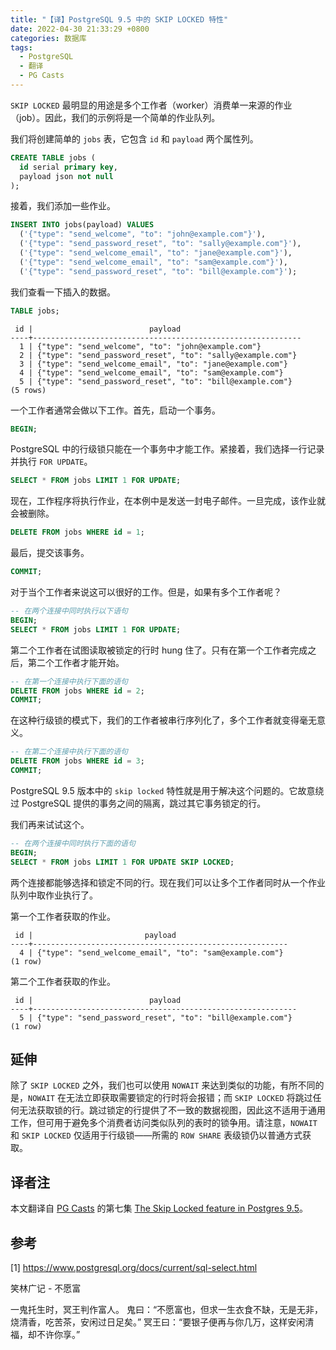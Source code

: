 ```yaml
---
title: "【译】PostgreSQL 9.5 中的 SKIP LOCKED 特性"
date: 2022-04-30 21:33:29 +0800
categories: 数据库
tags:
  - PostgreSQL
  - 翻译
  - PG Casts
---
```


`SKIP LOCKED` 最明显的用途是多个工作者（worker）消费单一来源的作业（job）。因此，我们的示例将是一个简单的作业队列。

<!--more-->

我们将创建简单的 `jobs` 表，它包含 `id` 和 `payload` 两个属性列。

```sql
CREATE TABLE jobs (
  id serial primary key,
  payload json not null
);
```

接着，我们添加一些作业。

```sql
INSERT INTO jobs(payload) VALUES
  ('{"type": "send_welcome", "to": "john@example.com"}'),
  ('{"type": "send_password_reset", "to": "sally@example.com"}'),
  ('{"type": "send_welcome_email", "to": "jane@example.com"}'),
  ('{"type": "send_welcome_email", "to": "sam@example.com"}'),
  ('{"type": "send_password_reset", "to": "bill@example.com"}');
```

我们查看一下插入的数据。

```sql
TABLE jobs;
```
```
 id |                          payload
----+------------------------------------------------------------
  1 | {"type": "send_welcome", "to": "john@example.com"}
  2 | {"type": "send_password_reset", "to": "sally@example.com"}
  3 | {"type": "send_welcome_email", "to": "jane@example.com"}
  4 | {"type": "send_welcome_email", "to": "sam@example.com"}
  5 | {"type": "send_password_reset", "to": "bill@example.com"}
(5 rows)
```

一个工作者通常会做以下工作。首先，启动一个事务。

```sql
BEGIN;
```

PostgreSQL 中的行级锁只能在一个事务中才能工作。紧接着，我们选择一行记录并执行 `FOR UPDATE`。

```sql
SELECT * FROM jobs LIMIT 1 FOR UPDATE;
```

现在，工作程序将执行作业，在本例中是发送一封电子邮件。一旦完成，该作业就会被删除。

```sql
DELETE FROM jobs WHERE id = 1;
```

最后，提交该事务。

```sql
COMMIT;
```

对于当个工作者来说这可以很好的工作。但是，如果有多个工作者呢？

```sql
-- 在两个连接中同时执行以下语句
BEGIN;
SELECT * FROM jobs LIMIT 1 FOR UPDATE;
```

第二个工作者在试图读取被锁定的行时 hung 住了。只有在第一个工作者完成之后，第二个工作者才能开始。

```sql
-- 在第一个连接中执行下面的语句
DELETE FROM jobs WHERE id = 2;
COMMIT;
```

在这种行级锁的模式下，我们的工作者被串行序列化了，多个工作者就变得毫无意义。

```sql
-- 在第二个连接中执行下面的语句
DELETE FROM jobs WHERE id = 3;
COMMIT;
```

PostgreSQL 9.5 版本中的 `skip locked` 特性就是用于解决这个问题的。它故意绕过 PostgreSQL 提供的事务之间的隔离，跳过其它事务锁定的行。

我们再来试试这个。

```sql
-- 在两个连接中同时执行下面的语句
BEGIN;
SELECT * FROM jobs LIMIT 1 FOR UPDATE SKIP LOCKED;
```

两个连接都能够选择和锁定不同的行。现在我们可以让多个工作者同时从一个作业队列中取作业执行了。

第一个工作者获取的作业。

```
 id |                         payload
----+---------------------------------------------------------
  4 | {"type": "send_welcome_email", "to": "sam@example.com"}
(1 row)
```

第二个工作者获取的作业。

```
 id |                          payload
----+-----------------------------------------------------------
  5 | {"type": "send_password_reset", "to": "bill@example.com"}
(1 row)
```

## 延伸

除了 `SKIP LOCKED` 之外，我们也可以使用 `NOWAIT` 来达到类似的功能，有所不同的是，`NOWAIT` 在无法立即获取需要锁定的行时将会报错；而 `SKIP LOCKED` 将跳过任何无法获取锁的行。跳过锁定的行提供了不一致的数据视图，因此这不适用于通用工作，但可用于避免多个消费者访问类似队列的表时的锁争用。请注意，`NOWAIT` 和 `SKIP LOCKED` 仅适用于行级锁——所需的 `ROW SHARE` 表级锁仍以普通方式获取。

## 译者注

本文翻译自 [PG Casts](https://www.pgcasts.com/) 的第七集 [The Skip Locked feature in Postgres 9.5](https://www.pgcasts.com/episodes/the-skip-locked-feature-in-postgres-9-5)。

## 参考

[1] https://www.postgresql.org/docs/current/sql-select.html

<div class="just-for-fun">
笑林广记 - 不愿富

一鬼托生时，冥王判作富人。
鬼曰：“不愿富也，但求一生衣食不缺，无是无非，烧清香，吃苦茶，安闲过日足矣。”
冥王曰：“要银子便再与你几万，这样安闲清福，却不许你享。”
</div>

